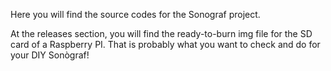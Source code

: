 Here you will find the source codes for the Sonograf project.

At the releases section, you will find the ready-to-burn img file for the SD card of a Raspberry PI.
That is probably what you want to check and do for your DIY Sonògraf!
